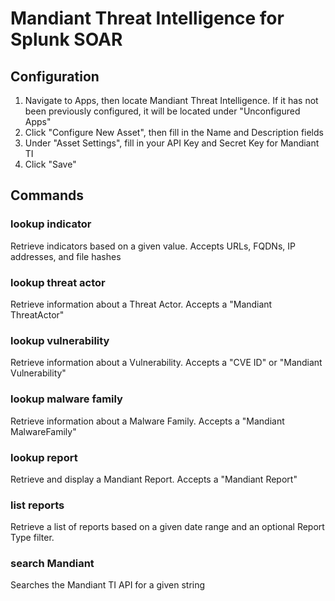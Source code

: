 # Mandiant Threat Intelligence for Splunk SOAR

## Configuration
1. Navigate to Apps, then locate Mandiant Threat Intelligence.  If it has not been previously configured, it will be
located under "Unconfigured Apps"
2. Click "Configure New Asset", then fill in the Name and Description fields
3. Under "Asset Settings", fill in your API Key and Secret Key for Mandiant TI
4. Click "Save"

## Commands

### lookup indicator
Retrieve indicators based on a given value.  Accepts URLs, FQDNs, IP addresses, and file hashes

### lookup threat actor
Retrieve information about a Threat Actor.  Accepts a "Mandiant ThreatActor"

### lookup vulnerability
Retrieve information about a Vulnerability.  Accepts a "CVE ID" or "Mandiant Vulnerability"

### lookup malware family
Retrieve information about a Malware Family.  Accepts a "Mandiant MalwareFamily"

### lookup report
Retrieve and display a Mandiant Report.  Accepts a "Mandiant Report"

### list reports
Retrieve a list of reports based on a given date range and an optional Report Type filter.

### search Mandiant
Searches the Mandiant TI API for a given string